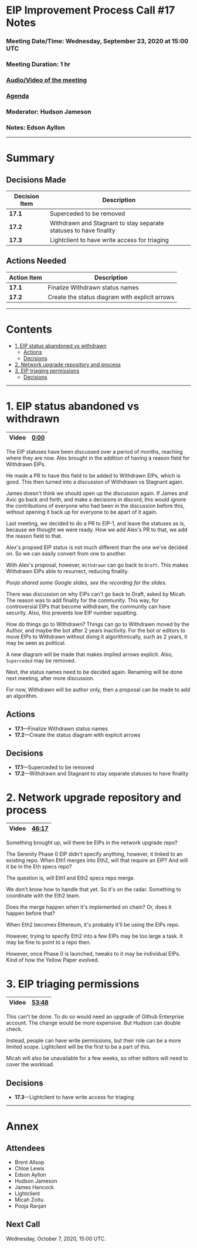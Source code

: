 # EIP Improvement Process Call #17 Notes  <!-- omit in toc -->
### Meeting Date/Time: Wednesday, September 23, 2020 at 15:00 UTC <!-- omit in toc -->
### Meeting Duration: 1 hr <!-- omit in toc -->
### [Audio/Video of the meeting](https://www.youtube.com/watch?v=fl5MOhbipgY) <!-- omit in toc -->
### [Agenda](https://github.com/ethereum-cat-herders/EIPIP/issues/33) <!-- omit in toc -->
### Moderator: Hudson Jameson <!-- omit in toc -->
### Notes: Edson Ayllon <!-- omit in toc -->

----

# Summary <!-- omit in toc -->


## Decisions Made <!-- omit in toc -->

Decision Item | Description
-|-
**17.1** | Superceded to be removed
**17.2** | Withdrawn and Stagnant to stay separate statuses to have finality
**17.3** | Lightclient to have write access for triaging

## Actions Needed <!-- omit in toc -->

Action Item | Description
-|-
**17.1** | Finalize Withdrawn status names
**17.2** | Create the status diagram with explicit arrows


---

# Contents <!-- omit in toc -->

- [1. EIP status abandoned vs withdrawn](#1-eip-status-abandoned-vs-withdrawn)
  - [Actions](#actions)
  - [Decisions](#decisions)
- [2. Network upgrade repository and process](#2-network-upgrade-repository-and-process)
- [3. EIP triaging permissions](#3-eip-triaging-permissions)
  - [Decisions](#decisions-1)

---

# 1. EIP status abandoned vs withdrawn

Video | [0:00](https://www.youtube.com/watch?v=fl5MOhbipgY)
-|-

The EIP statuses have been discussed over a period of months, reaching where they are now. Alex brought in the addition of having a reason field for Withdrawn EIPs. 

He made a PR to have this field to be added to Withdrawn EIPs, which is good. This then turned into a discussion of Withdrawn vs Stagnant again. 

James doesn't think we should open up the discussion again. If James and Axic go back and forth, and make a decisions in discord, this would ignore the contributions of everyone who had been in the discussion before this, without opening it back up for everyone to be apart of it again. 

Last meeting, we decided to do a PR to EIP-1, and leave the statuses as is, because we thought we were ready. How we add Alex's PR to that, we add the reason field to that. 

Alex's propsed EIP status is not much different than the one we've decided on. So we can easily convert from one to another. 

With Alex's proposal, however, `Withdrawn` can go back to `Draft`. This makes Withdrawn EIPs able to resurrect, reducing finality. 

*Pooja shared some Google slides, see the recording for the slides.* 

There was discussion on why EIPs can't go back to Draft, asked by Micah. The reason was to add finality for the community. This way, for controversial EIPs that become withdrawn, the community can have security. Also, this prevents low EIP number squatting. 

How do things go to Withdrawn? Things can go to Withdrawn moved by the Author, and maybe the bot after 2 years inactivity. For the bot or editors to move EIPs to Withdrawn without doing it algorithmically, such as 2 years, it may be seen as political. 

A new diagram will be made that makes implied arrows explicit. Also, `Superceded` may be removed. 

Next, the status names need to be decided again. Renaming will be done next meeting, after more discussion.

For now, Withdrawn will be author only, then a proposal can be made to add an algorithm.

## Actions

- **17.1**—Finalize Withdrawn status names
- **17.2**—Create the status diagram with explicit arrows

## Decisions

- **17.1**—Superceded to be removed
- **17.2**—Withdrawn and Stagnant to stay separate statuses to have finality

# 2. Network upgrade repository and process

Video | [46:17](https://youtu.be/fl5MOhbipgY?t=2777)
-|-

Something brought up, will there be EIPs in the network upgrade repo? 

The Serenity Phase 0 EIP didn't specify anything, however, it linked to an existing repo. When Eth1 merges into Eth2, will that require an EIP? And will it be in the Eth specs repo?

The question is, will Eth1 and Eth2 specs repo merge.

We don't know how to handle that yet. So it's on the radar. Something to coordinate with the Eth2 team. 

Does the merge happen when it's implemented on chain? Or, does it happen before that?

When Eth2 becomes Ethereum, it's probably it'll be using the EIPs repo. 

However, trying to specify Eth2 into a few EIPs may be too large a task. It may be fine to point to a repo then. 

However, once Phase 0 is launched, tweaks to it may be individual EIPs. Kind of how the Yellow Paper evolved. 


# 3. EIP triaging permissions

Video | [53:48](https://youtu.be/fl5MOhbipgY?t=3228)
-|-

This can't be done. To do so would need an upgrade of Github Enterprise account. The change would be more expensive. But Hudson can double check. 

Instead, people can have write permissions, but their role can be a more limited scope. Lightclient will be the first to be a part of this. 

Micah will also be unavailable for a few weeks, so other editors will need to cover the workload. 

## Decisions

- **17.3**—Lightclient to have write access for triaging

---

# Annex <!-- omit in toc -->

## Attendees <!-- omit in toc -->


- Brent Allsop
- Chloe Lewis
- Edson Ayllon
- Hudson Jameson
- James Hancock
- Lightclient
- Micah Zoltu
- Pooja Ranjan

## Next Call <!-- omit in toc -->

Wednesday, October 7, 2020, 15:00 UTC.
